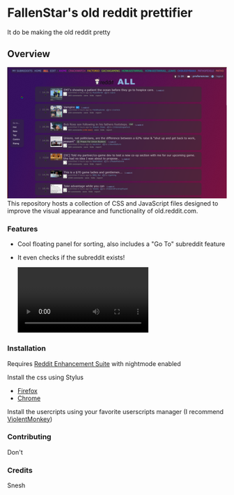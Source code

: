 # FallenStar's old reddit prettifier

It do be making the old reddit pretty

## Overview

![](resources/Overview.png)
This repository hosts a collection of CSS and JavaScript files designed to improve the visual appearance and functionality of old.reddit.com.

### Features

-   Cool floating panel for sorting, also includes a "Go To" subreddit feature
-   It even checks if the subreddit exists!

    ![](resources/Panel.webm)

### Installation

Requires [Reddit Enhancement Suite](https://redditenhancementsuite.com/) with nightmode enabled

Install the css using Stylus

-   [Firefox](https://addons.mozilla.org/en-US/firefox/addon/styl-us/)
-   [Chrome](https://chromewebstore.google.com/detail/stylus/clngdbkpkpeebahjckkjfobafhncgmne)

Install the usercripts using your favorite userscripts manager (I recommend [ViolentMonkey](https://violentmonkey.github.io/))

### Contributing

Don't

### Credits

Snesh
